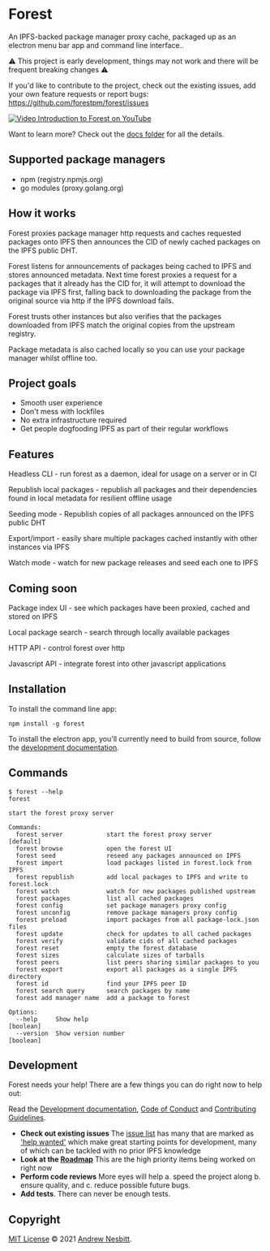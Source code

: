 # Forest

An IPFS-backed package manager proxy cache, packaged up as an electron menu bar app and command line interface..

⚠️ This project is early development, things may not work and there will be frequent breaking changes ⚠️

If you'd like to contribute to the project, check out the existing issues, add your own feature requests or report bugs: https://github.com/forestpm/forest/issues

[![Video Introduction to Forest on YouTube](https://img.youtube.com/vi/uNuPJHP2lfU/0.jpg)](https://www.youtube.com/watch?v=uNuPJHP2lfU)

Want to learn more? Check out the [docs folder](docs/readme.md) for all the details.

## Supported package managers

- npm (registry.npmjs.org)
- go modules (proxy.golang.org)

## How it works

Forest proxies package manager http requests and caches requested packages onto IPFS then announces the CID of newly cached packages on the IPFS public DHT.

Forest listens for announcements of packages being cached to IPFS and stores announced metadata. Next time forest proxies a request for a packages that it already has the CID for, it will attempt to download the package via IPFS first, falling back to downloading the package from the original source via http if the IPFS download fails.

Forest trusts other instances but also verifies that the packages downloaded from IPFS match the original copies from the upstream registry.

Package metadata is also cached locally so you can use your package manager whilst offline too.

## Project goals

- Smooth user experience
- Don't mess with lockfiles
- No extra infrastructure required
- Get people dogfooding IPFS as part of their regular workflows

## Features

Headless CLI - run forest as a daemon, ideal for usage on a server or in CI

Republish local packages - republish all packages and their dependencies found in local metadata for resilient offline usage

Seeding mode - Republish copies of all packages announced on the IPFS public DHT

Export/import - easily share multiple packages cached instantly with other instances via IPFS

Watch mode - watch for new package releases and seed each one to IPFS

## Coming soon

Package index UI - see which packages have been proxied, cached and stored on IPFS

Local package search - search through locally available packages

HTTP API - control forest over http

Javascript API - integrate forest into other javascript applications

## Installation

To install the command line app:

```
npm install -g forest
```

To install the electron app, you'll currently need to build from source, follow the [development documentation](docs/development.md).

## Commands

```
$ forest --help
forest

start the forest proxy server

Commands:
  forest server            start the forest proxy server               [default]
  forest browse            open the forest UI
  forest seed              reseed any packages announced on IPFS
  forest import            load packages listed in forest.lock from IPFS
  forest republish         add local packages to IPFS and write to forest.lock
  forest watch             watch for new packages published upstream
  forest packages          list all cached packages
  forest config            set package managers proxy config
  forest unconfig          remove package managers proxy config
  forest preload           import packages from all package-lock.json files
  forest update            check for updates to all cached packages
  forest verify            validate cids of all cached packages
  forest reset             empty the forest database
  forest sizes             calculate sizes of tarballs
  forest peers             list peers sharing similar packages to you
  forest export            export all packages as a single IPFS directory
  forest id                find your IPFS peer ID
  forest search query      search packages by name
  forest add manager name  add a package to forest

Options:
  --help     Show help                                                 [boolean]
  --version  Show version number                                       [boolean]
```

## Development

Forest needs your help!  There are a few things you can do right now to help out:

Read the [Development documentation](docs/development.md), [Code of Conduct](docs/code-of-conduct.md) and [Contributing Guidelines](docs/contributing.md).

- **Check out existing issues** The [issue list](https://github.com/forestpm/forest/issues) has many that are marked as ['help wanted'](https://github.com/forestpm/forest/issues?q=is%3Aissue+is%3Aopen+sort%3Aupdated-desc+label%3A%22help+wanted%22) which make great starting points for development, many of which can be tackled with no prior IPFS knowledge
- **Look at the [Roadmap](roadmap)** This are the high priority items being worked on right now
- **Perform code reviews** More eyes will help
  a. speed the project along
  b. ensure quality, and
  c. reduce possible future bugs.
- **Add tests**. There can never be enough tests.

## Copyright

[MIT License](LICENSE) © 2021 [Andrew Nesbitt](https://github.com/andrew).
